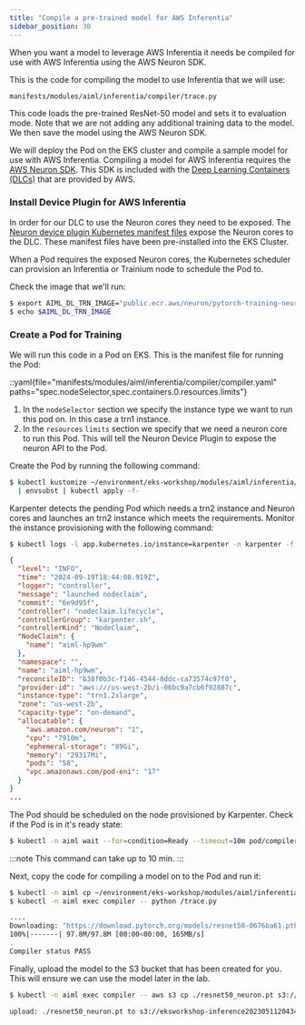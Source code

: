 ```yaml
---
title: "Compile a pre-trained model for AWS Inferentia"
sidebar_position: 30
---
```


When you want a model to leverage AWS Inferentia it needs be compiled for use with AWS Inferentia using the AWS Neuron SDK.

This is the code for compiling the model to use Inferentia that we will use:

```file
manifests/modules/aiml/inferentia/compiler/trace.py
```

This code loads the pre-trained ResNet-50 model and sets it to evaluation mode. Note that we are not adding any additional training data to the model. We then save the model using the AWS Neuron SDK.

We will deploy the Pod on the EKS cluster and compile a sample model for use with AWS Inferentia. Compiling a model for AWS Inferentia requires the [AWS Neuron SDK](https://aws.amazon.com/machine-learning/neuron/). This SDK is included with the [Deep Learning Containers (DLCs)](https://github.com/aws/deep-learning-containers/blob/v8.12-tf-1.15.5-tr-gpu-py37/available_images.md#neuron-inference-containers) that are provided by AWS.

### Install Device Plugin for AWS Inferentia

In order for our DLC to use the Neuron cores they need to be exposed. The [Neuron device plugin Kubernetes manifest files](https://github.com/aws-neuron/aws-neuron-sdk/tree/master/src/k8) expose the Neuron cores to the DLC. These manifest files have been pre-installed into the EKS Cluster.

When a Pod requires the exposed Neuron cores, the Kubernetes scheduler can provision an Inferentia or Trainium node to schedule the Pod to.

Check the image that we'll run:

```bash
$ export AIML_DL_TRN_IMAGE="public.ecr.aws/neuron/pytorch-training-neuronx:2.1.2-neuronx-py310-sdk2.20.0-ubuntu20.04"
$ echo $AIML_DL_TRN_IMAGE
```

### Create a Pod for Training

We will run this code in a Pod on EKS. This is the manifest file for running the Pod:

::yaml{file="manifests/modules/aiml/inferentia/compiler/compiler.yaml" paths="spec.nodeSelector,spec.containers.0.resources.limits"}

1. In the `nodeSelector` section we specify the instance type we want to run this pod on. In this case a trn1 instance.
2. In the `resources` `limits` section we specify that we need a neuron core to run this Pod. This will tell the Neuron Device Plugin to expose the neuron API to the Pod.

Create the Pod by running the following command:

```bash timeout=600
$ kubectl kustomize ~/environment/eks-workshop/modules/aiml/inferentia/compiler \
  | envsubst | kubectl apply -f-
```

Karpenter detects the pending Pod which needs a trn2 instance and Neuron cores and launches an trn2 instance which meets the requirements. Monitor the instance provisioning with the following command:

```bash test=false
$ kubectl logs -l app.kubernetes.io/instance=karpenter -n karpenter -f | jq
```

```json
{
  "level": "INFO",
  "time": "2024-09-19T18:44:08.919Z",
  "logger": "controller",
  "message": "launched nodeclaim",
  "commit": "6e9d95f",
  "controller": "nodeclaim.lifecycle",
  "controllerGroup": "karpenter.sh",
  "controllerKind": "NodeClaim",
  "NodeClaim": {
    "name": "aiml-hp9wm"
  },
  "namespace": "",
  "name": "aiml-hp9wm",
  "reconcileID": "b38f0b3c-f146-4544-8ddc-ca73574c97f0",
  "provider-id": "aws:///us-west-2b/i-06bc9a7cb6f92887c",
  "instance-type": "trn1.2xlarge",
  "zone": "us-west-2b",
  "capacity-type": "on-demand",
  "allocatable": {
    "aws.amazon.com/neuron": "1",
    "cpu": "7910m",
    "ephemeral-storage": "89Gi",
    "memory": "29317Mi",
    "pods": "58",
    "vpc.amazonaws.com/pod-eni": "17"
  }
}
...
```

The Pod should be scheduled on the node provisioned by Karpenter. Check if the Pod is in it's ready state:

```bash timeout=600
$ kubectl -n aiml wait --for=condition=Ready --timeout=10m pod/compiler
```

:::note
This command can take up to 10 min.
:::

Next, copy the code for compiling a model on to the Pod and run it:

```bash timeout=240
$ kubectl -n aiml cp ~/environment/eks-workshop/modules/aiml/inferentia/compiler/trace.py compiler:/
$ kubectl -n aiml exec compiler -- python /trace.py

....
Downloading: "https://download.pytorch.org/models/resnet50-0676ba61.pth" to /root/.cache/torch/hub/checkpoints/resnet50-0676ba61.pth
100%|-------| 97.8M/97.8M [00:00<00:00, 165MB/s]
.
Compiler status PASS
```

Finally, upload the model to the S3 bucket that has been created for you. This will ensure we can use the model later in the lab.

```bash
$ kubectl -n aiml exec compiler -- aws s3 cp ./resnet50_neuron.pt s3://$AIML_NEURON_BUCKET_NAME/

upload: ./resnet50_neuron.pt to s3://eksworkshop-inference20230511204343601500000001/resnet50_neuron.pt
```
